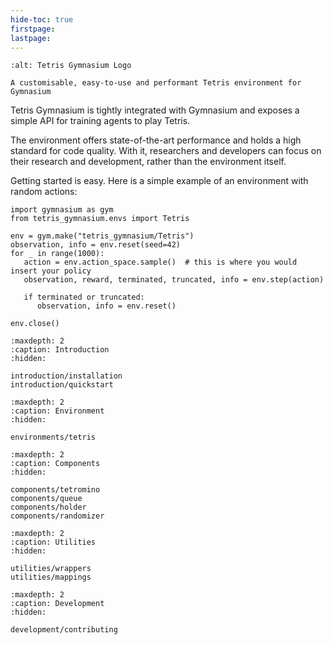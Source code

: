 ```yaml
---
hide-toc: true
firstpage:
lastpage:
---
```


```{project-logo} _static/logo.png
:alt: Tetris Gymnasium Logo
```

```{project-heading}
A customisable, easy-to-use and performant Tetris environment for Gymnasium
```

Tetris Gymnasium is tightly integrated with Gymnasium and exposes a simple API for training agents to play Tetris.

The environment offers state-of-the-art performance and holds a high standard for code quality. With it, researchers and developers can focus on their research and development, rather than the environment itself.

Getting started is easy. Here is a simple example of an environment with random actions:

```{code-block} python
import gymnasium as gym
from tetris_gymnasium.envs import Tetris

env = gym.make("tetris_gymnasium/Tetris")
observation, info = env.reset(seed=42)
for _ in range(1000):
   action = env.action_space.sample()  # this is where you would insert your policy
   observation, reward, terminated, truncated, info = env.step(action)

   if terminated or truncated:
      observation, info = env.reset()

env.close()
```

```{toctree}
:maxdepth: 2
:caption: Introduction
:hidden:

introduction/installation
introduction/quickstart
```

```{toctree}
:maxdepth: 2
:caption: Environment
:hidden:

environments/tetris
```

```{toctree}
:maxdepth: 2
:caption: Components
:hidden:

components/tetromino
components/queue
components/holder
components/randomizer
```

```{toctree}
:maxdepth: 2
:caption: Utilities
:hidden:

utilities/wrappers
utilities/mappings
```

```{toctree}
:maxdepth: 2
:caption: Development
:hidden:

development/contributing
```
